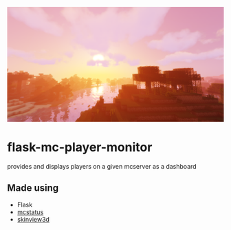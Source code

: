 ![image_of_interest](https://raw.githubusercontent.com/maxwiese/flask-mc-player-monitor/master/static/images/2020-08-04_16.16.02.png "flask-mc-player-monitor")

# flask-mc-player-monitor
provides and displays players on a given mcserver as a dashboard

## Made using
+ Flask
+ [mcstatus](https://github.com/Dinnerbone/mcstatus)
+ [skinview3d](https://github.com/bs-community/skinview3d)